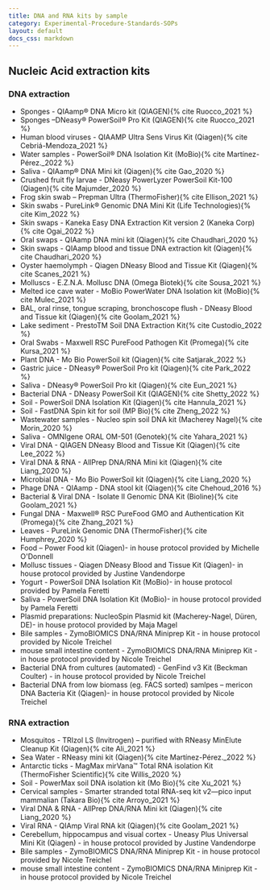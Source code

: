 ```yaml
---
title: DNA and RNA kits by sample
category: Experimental-Procedure-Standards-SOPs
layout: default
docs_css: markdown
---
```



## Nucleic Acid extraction kits

### DNA extraction

- Sponges - QIAamp® DNA Micro kit (QIAGEN){% cite Ruocco_2021 %}
- Sponges –DNeasy® PowerSoil® Pro Kit (QIAGEN){% cite Ruocco_2021 %}
- Human blood viruses - QIAAMP Ultra Sens Virus Kit (Qiagen){% cite Cebriá-Mendoza_2021 %}
- Water samples - PowerSoil® DNA Isolation Kit (MoBio){% cite Martínez-Pérez._2022 %}
- Saliva - QIAamp® DNA Mini kit (Qiagen){% cite Gao_2020 %}
- Crushed fruit fly larvae - DNeasy PowerLyzer PowerSoil Kit-100 (Qiagen){% cite Majumder_2020 %}
- Frog skin swab – Prepman Ultra (ThermoFisher){% cite Ellison_2021 %}
- Skin swabs - PureLink® Genomic DNA Mini Kit (Life Technologies){% cite Kim_2022 %}
- Skin swaps - Kaneka Easy DNA Extraction Kit version 2 (Kaneka Corp){% cite Ogai_2022 %}
- Oral swaps - QIAamp DNA mini kit (Qiagen){% cite Chaudhari_2020 %}
- Skin swaps - QIAamp blood and tissue DNA extraction kit (Qiagen){% cite Chaudhari_2020 %}
- Oyster haemolymph - Qiagen DNeasy Blood and Tissue Kit (Qiagen){% cite Scanes_2021 %}
- Molluscs - E.Z.N.A. Mollusc DNA (Omega Biotek){% cite Sousa_2021 %}
- Melted ice cave water - MoBio PowerWater DNA Isolation kit (MoBio){% cite Mulec_2021 %}
- BAL, oral rinse, tongue scraping, bronchoscope flush - DNeasy Blood and Tissue kit (Qiagen){% cite Goolam_2021 %}
- Lake sediment - PrestoTM Soil DNA Extraction Kit{% cite Custodio_2022 %}
- Oral Swabs - Maxwell RSC PureFood Pathogen Kit (Promega){% cite Kursa_2021 %}
- Plant DNA - Mo Bio PowerSoil kit (Qiagen){% cite Satjarak_2022 %}
- Gastric juice - DNeasy® PowerSoil Pro kit (Qiagen){% cite Park_2022 %}
- Saliva - DNeasy® PowerSoil Pro kit (Qiagen){% cite Eun_2021 %}
- Bacterial DNA - DNeasy PowerSoil Kit (QIAGEN){% cite Shetty_2022 %}
- Soil - PowerSoil DNA Isolation Kit (Qiagen){% cite Hannula_2021 %}
- Soil - FastDNA Spin kit for soil (MP Bio){% cite Zheng_2022 %}
- Wastewater samples - Nucleo spin soil DNA kit (Macherey Nagel){% cite Morin_2020 %}
- Saliva - OMNIgene ORAL OM-501 (Genotek){% cite Yahara_2021 %}
- Viral DNA - QIAGEN DNeasy Blood and Tissue Kit (Qiagen){% cite Lee_2022 %}
- Viral DNA & RNA - AllPrep DNA/RNA Mini kit (Qiagen){% cite Liang_2020 %}
- Microbial DNA - Mo Bio PowerSoil kit (Qiagen){% cite Liang_2020 %}
- Phage DNA - QIAamp - DNA stool kit (Qiagen){% cite Chehoud_2016 %}
- Bacterial & Viral DNA - Isolate II Genomic DNA Kit (Bioline){% cite Goolam_2021 %}
- Fungal DNA - Maxwell® RSC PureFood GMO and Authentication Kit (Promega){% cite Zhang_2021 %}
- Leaves - PureLink Genomic DNA (ThermoFisher){% cite Humphrey_2020 %}
- Food – Power Food kit (Qiagen)- in house protocol provided by Michelle O'Donnell
- Mollusc tissues - Qiagen DNeasy Blood and Tissue Kit (Qiagen)- in house protocol provided by Justine Vandendorpe
- Yogurt - PowerSoil DNA Isolation Kit (MoBio)- in house protocol provided by Pamela Feretti
- Saliva - PowerSoil DNA Isolation Kit (MoBio)- in house protocol provided by Pamela Feretti
- Plasmid preparations: NucleoSpin Plasmid kit (Macherey-Nagel, Düren, DE)- in house protocol provided by Maja Magel
- Bile samples - ZymoBIOMICS DNA/RNA Miniprep Kit - in house protocol provided by Nicole Treichel
- mouse small intestine content - ZymoBIOMICS DNA/RNA Miniprep Kit - in house protocol provided by Nicole Treichel
- Bacterial DNA from cultures (automated) - GenFind v3 Kit (Beckman Coulter) - in house protocol provided by Nicole Treichel
- Bacterial DNA from low biomass (eg. FACS sorted) samlpes – mericon DNA Bacteria Kit (Qiagen)- in house protocol provided by Nicole Treichel

### RNA extraction
- Mosquitos - TRIzol LS (Invitrogen) – purified with RNeasy MinElute Cleanup Kit (Qiagen){% cite Ali_2021 %}
- Sea Water - RNeasy mini kit (Qiagen){% cite Martínez-Pérez._2022 %}
- Antarctic ticks - MagMax mirVana™ Total RNA isolation Kit (ThermoFisher Scientific){% cite Willis_2020 %}
- Soil - PowerMax soil DNA isolation kit (Mo Bio){% cite Xu_2021 %}
- Cervical samples - Smarter stranded total RNA-seq kit v2—pico input mammalian (Takara Bio){% cite Arroyo_2021 %}
- Viral DNA & RNA - AllPrep DNA/RNA Mini kit (Qiagen){% cite Liang_2020 %}
- Viral RNA - QIAmp Viral RNA kit (Qiagen){% cite Goolam_2021 %}
- Cerebellum, hippocampus and visual cortex - Uneasy Plus Universal Mini Kit (Qiagen) - in house protocol provided by Justine Vandendorpe
- Bile samples - ZymoBIOMICS DNA/RNA Miniprep Kit - in house protocol provided by Nicole Treichel
- mouse small intestine content - ZymoBIOMICS DNA/RNA Miniprep Kit - in house protocol provided by Nicole Treichel
